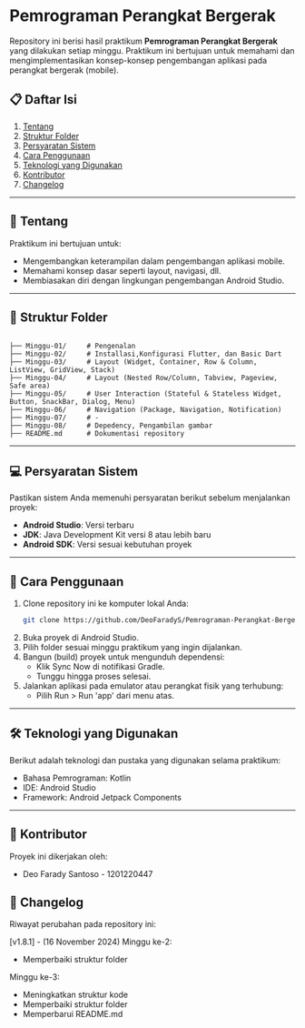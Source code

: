 # Pemrograman Perangkat Bergerak  

Repository ini berisi hasil praktikum **Pemrograman Perangkat Bergerak** yang dilakukan setiap minggu. Praktikum ini bertujuan untuk memahami dan mengimplementasikan konsep-konsep pengembangan aplikasi pada perangkat bergerak (mobile).

## 📋 Daftar Isi  
1. [Tentang](#tentang)  
2. [Struktur Folder](#struktur-folder)  
3. [Persyaratan Sistem](#persyaratan-sistem)  
4. [Cara Penggunaan](#cara-penggunaan)  
5. [Teknologi yang Digunakan](#teknologi-yang-digunakan)  
6. [Kontributor](#kontributor)  
7.  [Changelog](#changelog)

---

## 📖 Tentang  
Praktikum ini bertujuan untuk:  
- Mengembangkan keterampilan dalam pengembangan aplikasi mobile.  
- Memahami konsep dasar seperti layout, navigasi, dll.  
- Membiasakan diri dengan lingkungan pengembangan Android Studio.  

---

## 📂 Struktur Folder  
```  

├── Minggu-01/     # Pengenalan
├── Minggu-02/     # Installasi,Konfigurasi Flutter, dan Basic Dart
├── Minggu-03/     # Layout (Widget, Container, Row & Column, ListView, GridView, Stack)
├── Minggu-04/     # Layout (Nested Row/Column, Tabview, Pageview, Safe area) 
├── Minggu-05/     # User Interaction (Stateful & Stateless Widget, Button, SnackBar, Dialog, Menu)
├── Minggu-06/     # Navigation (Package, Navigation, Notification)  
├── Minggu-07/     # - 
├── Minggu-08/     # Depedency, Pengambilan gambar  
├── README.md      # Dokumentasi repository  

```
---

## 💻 Persyaratan Sistem  
Pastikan sistem Anda memenuhi persyaratan berikut sebelum menjalankan proyek:  

- **Android Studio**: Versi terbaru  
- **JDK**: Java Development Kit versi 8 atau lebih baru  
- **Android SDK**: Versi sesuai kebutuhan proyek  

---

## 🚀 Cara Penggunaan  
1. Clone repository ini ke komputer lokal Anda:  
   ```bash
   git clone https://github.com/DeoFaradyS/Pemrograman-Perangkat-Bergerak.git  
2. Buka proyek di Android Studio.
3. Pilih folder sesuai minggu praktikum yang ingin dijalankan.
4. Bangun (build) proyek untuk mengunduh dependensi:
    - Klik Sync Now di notifikasi Gradle.
    - Tunggu hingga proses selesai.
5. Jalankan aplikasi pada emulator atau perangkat fisik yang terhubung:
    - Pilih Run > Run 'app' dari menu atas.

---

## 🛠 Teknologi yang Digunakan
Berikut adalah teknologi dan pustaka yang digunakan selama praktikum:
- Bahasa Pemrograman: Kotlin
- IDE: Android Studio
- Framework: Android Jetpack Components

---

## 🤝 Kontributor
Proyek ini dikerjakan oleh:
- Deo Farady Santoso - 1201220447

## 📜 Changelog
Riwayat perubahan pada repository ini:

[v1.8.1] - (16 November 2024)
Minggu ke-2:
- Memperbaiki struktur folder

Minggu ke-3:
- Meningkatkan struktur kode
- Memperbaiki struktur folder
- Memperbarui README.md
